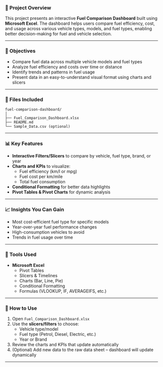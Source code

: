 ### 📌 Project Overview

This project presents an interactive **Fuel Comparison Dashboard** built using **Microsoft Excel**. The dashboard helps users compare fuel efficiency, cost, and usage across various vehicle types, models, and fuel types, enabling better decision-making for fuel and vehicle selection.

---

### 🎯 Objectives

- Compare fuel data across multiple vehicle models and fuel types  
- Analyze fuel efficiency and costs over time or distance  
- Identify trends and patterns in fuel usage  
- Present data in an easy-to-understand visual format using charts and slicers

---

### 📂 Files Included

```
fuel-comparison-dashboard/
│
├── Fuel_Comparison_Dashboard.xlsx
├── README.md
└── Sample_Data.csv (optional)
```

---

### 📊 Key Features

- **Interactive Filters/Slicers** to compare by vehicle, fuel type, brand, or year  
- **Charts and KPIs** to visualize:
  - Fuel efficiency (km/l or mpg)
  - Fuel cost per km/mile
  - Total fuel consumption  
- **Conditional Formatting** for better data highlights  
- **Pivot Tables & Pivot Charts** for dynamic analysis

---

### 📈 Insights You Can Gain

- Most cost-efficient fuel type for specific models  
- Year-over-year fuel performance changes  
- High-consumption vehicles to avoid  
- Trends in fuel usage over time

---

### 🧰 Tools Used

- **Microsoft Excel**
  - Pivot Tables
  - Slicers & Timelines
  - Charts (Bar, Line, Pie)
  - Conditional Formatting
  - Formulas (VLOOKUP, IF, AVERAGEIFS, etc.)

---

### 🚀 How to Use

1. Open `Fuel_Comparison_Dashboard.xlsx`
2. Use the **slicers/filters** to choose:
   - Vehicle type/model
   - Fuel type (Petrol, Diesel, Electric, etc.)
   - Year or Brand
3. Review the charts and KPIs that update automatically
4. (Optional) Add new data to the raw data sheet – dashboard will update dynamically

---

